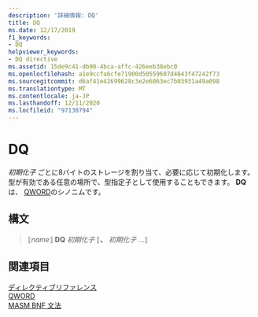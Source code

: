 ```yaml
---
description: '詳細情報: DQ'
title: DQ
ms.date: 12/17/2019
f1_keywords:
- DQ
helpviewer_keywords:
- DQ directive
ms.assetid: 15de9c41-db90-4bca-affc-426eeb38ebc0
ms.openlocfilehash: a1e9ccfa6cfe71900d50559607d4643f47242f73
ms.sourcegitcommit: d6af41e42699628c3e2e6063ec7b03931a49a098
ms.translationtype: MT
ms.contentlocale: ja-JP
ms.lasthandoff: 12/11/2020
ms.locfileid: "97130794"
---
```

# <a name="dq"></a>DQ

*初期化子* ごとに8バイトのストレージを割り当て、必要に応じて初期化します。 型が有効である任意の場所で、型指定子として使用することもできます。 **DQ** は、 [QWORD](qword.md)のシノニムです。

## <a name="syntax"></a>構文

> ⟦*name*⟧ **DQ** *初期化子* ⟦__、__ *初期化子* ...⟧

## <a name="see-also"></a>関連項目

[ディレクティブリファレンス](directives-reference.md)\
[QWORD](qword.md)\
[MASM BNF 文法](masm-bnf-grammar.md)
